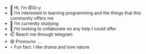 - 👋 Hi, I’m @Gi-y
- 👀 I’m interested in learning programming and the things that this community offers me
- 🌱 I’m currently studying
- 💞️ I’m looking to collaborate on any help I could offer
- 📫 Reach me through telegram 
- 😄 Pronouns: ...
- ⚡ Fun fact: I like drama and love nature

<!---
Gi-y/Gi-y is a ✨ special ✨ repository because its `README.md` (this file) appears on your GitHub profile.
You can click the Preview link to take a look at your changes.
--->
